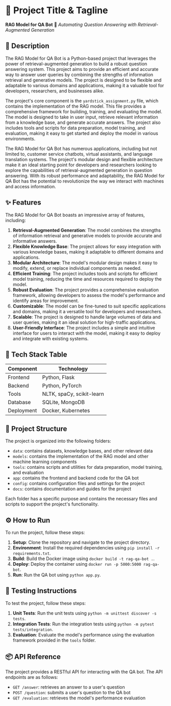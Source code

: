 🚀 Project Title & Tagline
============================
**RAG Model for QA Bot** 🤖
_Automating Question Answering with Retrieval-Augmented Generation_

📖 Description
---------------
The RAG Model for QA Bot is a Python-based project that leverages the power of retrieval-augmented generation to build a robust question answering system. This project aims to provide an efficient and accurate way to answer user queries by combining the strengths of information retrieval and generative models. The project is designed to be flexible and adaptable to various domains and applications, making it a valuable tool for developers, researchers, and businesses alike.

The project's core component is the `yardstick_assignment.py` file, which contains the implementation of the RAG model. This file provides a comprehensive framework for building, training, and evaluating the model. The model is designed to take in user input, retrieve relevant information from a knowledge base, and generate accurate answers. The project also includes tools and scripts for data preparation, model training, and evaluation, making it easy to get started and deploy the model in various environments.

The RAG Model for QA Bot has numerous applications, including but not limited to, customer service chatbots, virtual assistants, and language translation systems. The project's modular design and flexible architecture make it an ideal starting point for developers and researchers looking to explore the capabilities of retrieval-augmented generation in question answering. With its robust performance and adaptability, the RAG Model for QA Bot has the potential to revolutionize the way we interact with machines and access information.

✨ Features
----------
The RAG Model for QA Bot boasts an impressive array of features, including:

1. **Retrieval-Augmented Generation**: The model combines the strengths of information retrieval and generative models to provide accurate and informative answers.
2. **Flexible Knowledge Base**: The project allows for easy integration with various knowledge bases, making it adaptable to different domains and applications.
3. **Modular Architecture**: The model's modular design makes it easy to modify, extend, or replace individual components as needed.
4. **Efficient Training**: The project includes tools and scripts for efficient model training, reducing the time and resources required to deploy the model.
5. **Robust Evaluation**: The project provides a comprehensive evaluation framework, allowing developers to assess the model's performance and identify areas for improvement.
6. **Customizable**: The model can be fine-tuned to suit specific applications and domains, making it a versatile tool for developers and researchers.
7. **Scalable**: The project is designed to handle large volumes of data and user queries, making it an ideal solution for high-traffic applications.
8. **User-Friendly Interface**: The project includes a simple and intuitive interface for users to interact with the model, making it easy to deploy and integrate with existing systems.

🧰 Tech Stack Table
-------------------
| Component | Technology |
| --- | --- |
| Frontend | Python, Flask |
| Backend | Python, PyTorch |
| Tools | NLTK, spaCy, scikit-learn |
| Database | SQLite, MongoDB |
| Deployment | Docker, Kubernetes |

📁 Project Structure
---------------------
The project is organized into the following folders:

* `data`: contains datasets, knowledge bases, and other relevant data
* `models`: contains the implementation of the RAG model and other machine learning components
* `tools`: contains scripts and utilities for data preparation, model training, and evaluation
* `app`: contains the frontend and backend code for the QA bot
* `config`: contains configuration files and settings for the project
* `docs`: contains documentation and guides for the project

Each folder has a specific purpose and contains the necessary files and scripts to support the project's functionality.

⚙️ How to Run
----------------
To run the project, follow these steps:

1. **Setup**: Clone the repository and navigate to the project directory.
2. **Environment**: Install the required dependencies using `pip install -r requirements.txt`.
3. **Build**: Build the Docker image using `docker build -t rag-qa-bot .`.
4. **Deploy**: Deploy the container using `docker run -p 5000:5000 rag-qa-bot`.
5. **Run**: Run the QA bot using `python app.py`.

🧪 Testing Instructions
------------------------
To test the project, follow these steps:

1. **Unit Tests**: Run the unit tests using `python -m unittest discover -s tests`.
2. **Integration Tests**: Run the integration tests using `python -m pytest tests/integration`.
3. **Evaluation**: Evaluate the model's performance using the evaluation framework provided in the `tools` folder.

📦 API Reference
----------------
The project provides a RESTful API for interacting with the QA bot. The API endpoints are as follows:

* `GET /answer`: retrieves an answer to a user's question
* `POST /question`: submits a user's question to the QA bot
* `GET /evaluation`: retrieves the model's performance evaluation

